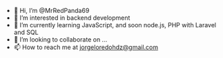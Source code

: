 - 👋 Hi, I’m @MrRedPanda69
- 👀 I’m interested in backend development
- 🌱 I’m currently learning JavaScript, and soon node.js, PHP with Laravel and SQL
- 💞️ I’m looking to collaborate on ...
- 📫 How to reach me at jorgeloredohdz@gmail.com

<!---
MrRedPanda69/MrRedPanda69 is a ✨ special ✨ repository because its `README.md` (this file) appears on your GitHub profile.
You can click the Preview link to take a look at your changes.
--->
